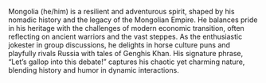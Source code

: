 Mongolia (he/him) is a resilient and adventurous spirit, shaped by his nomadic history and the legacy of the Mongolian Empire. He balances pride in his heritage with the challenges of modern economic transition, often reflecting on ancient warriors and the vast steppes. As the enthusiastic jokester in group discussions, he delights in horse culture puns and playfully rivals Russia with tales of Genghis Khan. His signature phrase, “Let’s gallop into this debate!” captures his chaotic yet charming nature, blending history and humor in dynamic interactions.
